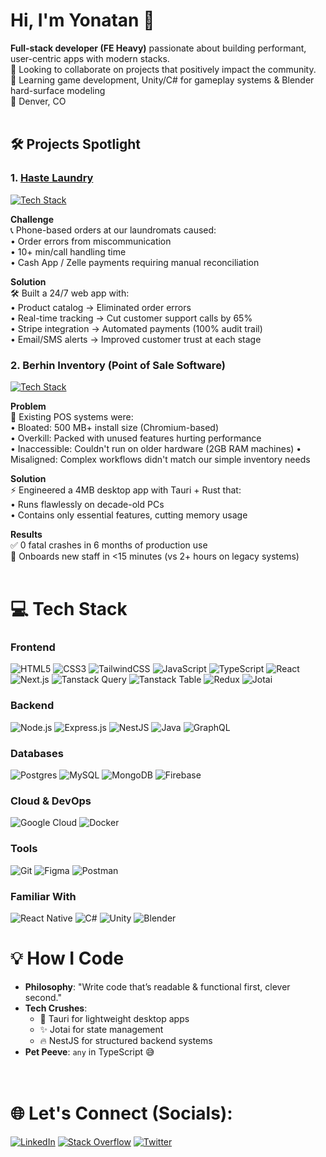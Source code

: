 # Hi, I'm Yonatan 👋

**Full-stack developer (FE Heavy)** passionate about building performant, user-centric apps with modern stacks.
<br> 👯 Looking to collaborate on projects that positively impact the community.
<br> 🌱 Learning game development, Unity/C# for gameplay systems & Blender hard-surface modeling
<br> 📍 Denver, CO
<br><br>

## 🛠️ Projects Spotlight  
### **1. [Haste Laundry](https://hastelaundry.com)**  
[![Tech Stack](https://img.shields.io/badge/Stack-React%20%7C%20Next.js%20%7C%20Node.js%20%7C%20Express%20%7C%20PostgreSQL%20%7C%20Redux%20%7C%20SCSS%20%7C%20Stripe-blue)]()

**Challenge**<br>
📞 Phone-based orders at our laundromats caused:<br>
• Order errors from miscommunication<br>
• 10+ min/call handling time<br>
• Cash App / Zelle payments requiring manual reconciliation<br>

**Solution**<br>
🛠️ Built a 24/7 web app with:<br>
• Product catalog → Eliminated order errors <br>
• Real-time tracking → Cut customer support calls by 65% <br>
• Stripe integration → Automated payments (100% audit trail) <br>
• Email/SMS alerts → Improved customer trust at each stage <br>

### **2. Berhin Inventory (Point of Sale Software)**  
[![Tech Stack](https://img.shields.io/badge/Stack-Tauri%20%7C%20Rust%20%7C%20React%20%7C%20Tailwind-green)]()

**Problem**<br>
💸 Existing POS systems were:<br>
• Bloated: 500 MB+ install size (Chromium-based)<br>
• Overkill: Packed with unused features hurting performance<br>
• Inaccessible: Couldn't run on older hardware (2GB RAM machines)
• Misaligned: Complex workflows didn't match our simple inventory needs

**Solution**<br>
⚡ Engineered a 4MB desktop app with Tauri + Rust that:<br>
• Runs flawlessly on decade-old PCs<br>
• Contains only essential features, cutting memory usage<br>

**Results**<br>
✅ 0 fatal crashes in 6 months of production use<br>
🚀 Onboards new staff in <15 minutes (vs 2+ hours on legacy systems)
<br><br>

# 💻 Tech Stack

### Frontend
![HTML5](https://img.shields.io/badge/html5-%23E34F26.svg?style=flat&logo=html5&logoColor=white) 
![CSS3](https://img.shields.io/badge/css3-%231572B6.svg?style=flat&logo=css3&logoColor=white) 
![TailwindCSS](https://img.shields.io/badge/tailwindcss-%2338B2AC.svg?style=flat&logo=tailwind-css&logoColor=white)
![JavaScript](https://img.shields.io/badge/javascript-%23323330.svg?style=flat&logo=javascript&logoColor=%23F7DF1E) 
![TypeScript](https://img.shields.io/badge/typescript-%23007ACC.svg?style=flat&logo=typescript&logoColor=white) 
![React](https://img.shields.io/badge/react-%2320232a.svg?style=flat&logo=react&logoColor=%2361DAFB) 
![Next.js](https://img.shields.io/badge/Next-black?style=flat&logo=next.js&logoColor=white)
![Tanstack Query](https://img.shields.io/badge/-Tanstack%20Query-FF4154?style=flat&logo=react&logoColor=white)
![Tanstack Table](https://img.shields.io/badge/-Tanstack%20Table-FF4154?style=flat&logo=react&logoColor=white)
![Redux](https://img.shields.io/badge/redux-%23593d88.svg?style=flat&logo=redux&logoColor=white)
![Jotai](https://img.shields.io/badge/jotai-%23661d91.svg?style=flat&logo=react&logoColor=white)

### Backend
![Node.js](https://img.shields.io/badge/node.js-6DA55F?style=flat&logo=node.js&logoColor=white)
![Express.js](https://img.shields.io/badge/express.js-%23404d59.svg?style=flat&logo=express&logoColor=%2361DAFB)
![NestJS](https://img.shields.io/badge/nestjs-%23E0234E.svg?style=flat&logo=nestjs&logoColor=white)
![Java](https://img.shields.io/badge/java-%23ED8B00.svg?style=flat&logo=java&logoColor=white)
![GraphQL](https://img.shields.io/badge/-GraphQL-E10098?style=flat&logo=graphql&logoColor=white)

### Databases
![Postgres](https://img.shields.io/badge/postgres-%23316192.svg?style=flat&logo=postgresql&logoColor=white) 
![MySQL](https://img.shields.io/badge/mysql-%2300f.svg?style=flat&logo=mysql&logoColor=white) 
![MongoDB](https://img.shields.io/badge/MongoDB-%234ea94b.svg?style=flat&logo=mongodb&logoColor=white)
![Firebase](https://img.shields.io/badge/firebase-%23039BE5.svg?style=flat&logo=firebase)

### Cloud & DevOps
![Google Cloud](https://img.shields.io/badge/Google%20Cloud-%234285F4.svg?style=flat&logo=google-cloud&logoColor=white)
![Docker](https://img.shields.io/badge/docker-%230db7ed.svg?style=flat&logo=docker&logoColor=white)

### Tools
![Git](https://img.shields.io/badge/git-%23F05033.svg?style=flat&logo=git&logoColor=white)
![Figma](https://img.shields.io/badge/figma-%23F24E1E.svg?style=flat&logo=figma&logoColor=white)
![Postman](https://img.shields.io/badge/Postman-FF6C37?style=flat&logo=postman&logoColor=white)

### Familiar With
![React Native](https://img.shields.io/badge/react_native-%2320232a.svg?style=flat&logo=react&logoColor=%2361DAFB)
![C#](https://img.shields.io/badge/c%23-%23239120.svg?style=flat&logo=c-sharp&logoColor=white)
![Unity](https://img.shields.io/badge/unity-%23000000.svg?style=flat&logo=unity&logoColor=white)
![Blender](https://img.shields.io/badge/blender-%23F5792A.svg?style=flat&logo=blender&logoColor=white)

# 💡 How I Code  
- **Philosophy**: "Write code that’s readable & functional first, clever second."  
- **Tech Crushes**:  
  - 🚀 Tauri for lightweight desktop apps  
  - ✨ Jotai for state management
  - 🔥 NestJS for structured backend systems
- **Pet Peeve**: `any` in TypeScript 😅  
<br><br>

# 🌐 Let's Connect (Socials):
[![LinkedIn](https://img.shields.io/badge/LinkedIn-%230077B5.svg?logo=linkedin&logoColor=white)](https://linkedin.com/in/https://www.linkedin.com/in/yonatan-dawit-833233162/) [![Stack Overflow](https://img.shields.io/badge/-Stackoverflow-FE7A16?logo=stack-overflow&logoColor=white)](https://stackoverflow.com/users/12028348) [![Twitter](https://img.shields.io/badge/Twitter-%231DA1F2.svg?logo=twitter&logoColor=white)](https://x.com/yonatandberhane)
